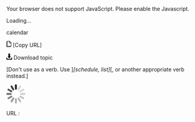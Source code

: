 Your browser does not support JavaScript. Please enable the Javascript.

Loading...

calendar

![Copy URL](calendar_files/Copy.png) [Copy URL]

![Download](calendar_files/Download.png)
Download topic

[Don't use as a verb. Use ]*[schedule, list]*[, or another appropriate verb instead.]

![In progress](calendar_files/activity-large.gif)

URL :


